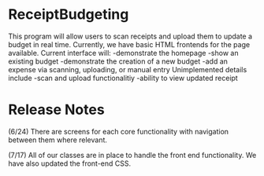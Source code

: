 # ReceiptBudgeting
 This program will allow users to scan receipts and upload them to update a budget in real time. 
 Currently, we have basic HTML frontends for the page available.
 Current interface will:
 -demonstrate the homepage
 -show an existing budget
 -demonstrate the creation of a new budget
 -add an expense via scanning, uploading, or manual entry
 Unimplemented details include 
 -scan and upload functionalitiy
 -ability to view updated receipt

# Release Notes
(6/24)
There are screens for each core functionality with navigation between them where relevant. 

(7/17)
All of our classes are in place to handle the front end functionality. We have also updated the front-end CSS. 
